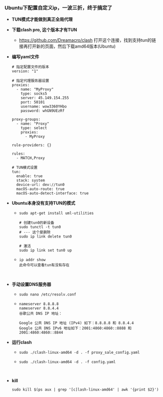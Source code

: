 ### Ubuntu下配置自定义ip，一波三折，终于搞定了

- **TUN模式才能做到真正全局代理**

- **下载clash pro, 这个版本才有TUN**

  - https://github.com/Dreamacro/clash 打开这个连接，找到支持tun的链接再打开新的页面，然后下载amd64版本(Ubuntu)

    

- **编写yaml文件**

  ```
  # 指定配置文件的版本
  version: "1"
  
  # 指定代理服务器设置
  proxies:
    - name: "MyProxy"
      type: socks5
      server: 45.149.154.255
      port: 50101
      username: wow3360YHbo
      password: whGN9UEzRf
  
  proxy-groups:
    - name: "Proxy"
      type: select
      proxies:
        - MyProxy
  
  rule-providers: {}
  
  rules:
    - MATCH,Proxy
  
  # TUN模式设置
  tun:
    enable: true
    stack: system
    device-url: dev://tun0
    macOS-auto-route: true
    macOS-auto-detect-interface: true
  ```

  

- **Ubuntu本身没有支持TUN的模式**

  - ```
    sudo apt-get install uml-utilities
    
    # 创建tun0的新设备
    sudo tunctl -t tun0
    # --- 这个是删除
    sudo ip link delete tun0
    
    # 激活
    sudo ip link set tun0 up
    ```
    
  - ```
    ip addr show
    此命令可以查看tun有没有存在
    ```

​        

- **手动设置DNS服务器**

  - ```
    sudo nano /etc/resolv.conf
    ```

  - ```
    nameserver 8.8.8.8
    nameserver 8.8.4.4
    谷歌公共 DNS IP 地址：
    
    Google 公共 DNS IP 地址 (IPv4) 如下：8.8.8.8 和 8.8.4.4
    Google 公共 DNS IPv6 地址如下：2001:4860:4860::8888 和 2001:4860:4860::8844
    
    ```



- **运行clash**

  - ```
    sudo ./clash-linux-amd64 -d . -f proxy_sale_config.yaml
    ```
  
  - ```
    sudo ./clash-linux-amd64 -d . -f config.yaml
    ```

​        

- **kill**

  ```
  sudo kill $(ps aux | grep '[c]lash-linux-amd64' | awk '{print $2}')
  ```

  

